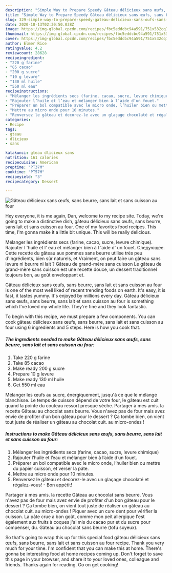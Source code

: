```yaml
---
description: "Simple Way to Prepare Speedy Gâteau délicieux sans œufs, sans beurre, sans lait et sans cuisson au four"
title: "Simple Way to Prepare Speedy Gâteau délicieux sans œufs, sans beurre, sans lait et sans cuisson au four"
slug: 329-simple-way-to-prepare-speedy-gateau-delicieux-sans-oufs-sans-beurre-sans-lait-et-sans-cuisson-au-four
date: 2020-10-13T02:30:50.038Z
image: https://img-global.cpcdn.com/recipes/fbc5eddcbc94a591/751x532cq70/gateau-delicieux-sans-oeufs-sans-beurre-sans-lait-et-sans-cuisson-au-four-photo-principale-de-la-recette.jpg
thumbnail: https://img-global.cpcdn.com/recipes/fbc5eddcbc94a591/751x532cq70/gateau-delicieux-sans-oeufs-sans-beurre-sans-lait-et-sans-cuisson-au-four-photo-principale-de-la-recette.jpg
cover: https://img-global.cpcdn.com/recipes/fbc5eddcbc94a591/751x532cq70/gateau-delicieux-sans-oeufs-sans-beurre-sans-lait-et-sans-cuisson-au-four-photo-principale-de-la-recette.jpg
author: Elmer Rice
ratingvalue: 4.2
reviewcount: 28628
recipeingredient:
- "220 g farine"
- "85 cacao"
- "200 g sucre"
- "10 g levure"
- "130 ml huile"
- "550 ml eau"
recipeinstructions:
- "Mélanger les ingrédients secs (farine, cacao, sucre, levure chimique)"
- "Rajouter l’huile et l’eau et mélanger bien à l’aide d’un fouet."
- "Préparer un bol compatible avec le micro onde, l’huiler bien ou mettre du papier cuisson, et verser la pâte."
- "Mettre au micro onde pour 10 minutes."
- "Renversez le gâteau et decorez-le avec un glaçage chocolaté et régalez-vous! Bon appétit!"
categories:
- Recipe
tags:
- gteau
- dlicieux
- sans

katakunci: gteau dlicieux sans 
nutrition: 161 calories
recipecuisine: American
preptime: "PT37M"
cooktime: "PT57M"
recipeyield: "3"
recipecategory: Dessert

---
```



![Gâteau délicieux sans œufs, sans beurre, sans lait et sans cuisson au four](https://img-global.cpcdn.com/recipes/fbc5eddcbc94a591/751x532cq70/gateau-delicieux-sans-oeufs-sans-beurre-sans-lait-et-sans-cuisson-au-four-photo-principale-de-la-recette.jpg)

Hey everyone, it is me again, Dan, welcome to my recipe site. Today, we're going to make a distinctive dish, gâteau délicieux sans œufs, sans beurre, sans lait et sans cuisson au four. One of my favorites food recipes. This time, I'm gonna make it a little bit unique. This will be really delicious.

Mélanger les ingrédients secs (farine, cacao, sucre, levure chimique). Rajouter l &#39;huile et l&#39; eau et mélanger bien à l &#39;aide d&#39; un fouet. Следующее. Cette recette du gâteau aux pommes sans beurre utilise très peu d&#39;ingrédients, bien sûr naturels, et Vraiment, on peut faire un gâteau sans levure ni beurre ni lait ? Gâteau de grand-mère sans cuisson Le gâteau de grand-mère sans cuisson est une recette douce, un dessert traditionnel toujours bon, au goût enveloppant et.

Gâteau délicieux sans œufs, sans beurre, sans lait et sans cuisson au four is one of the most well liked of recent trending foods on earth. It's easy, it is fast, it tastes yummy. It's enjoyed by millions every day. Gâteau délicieux sans œufs, sans beurre, sans lait et sans cuisson au four is something which I've loved my whole life. They're fine and they look fantastic.


To begin with this recipe, we must prepare a few components. You can cook gâteau délicieux sans œufs, sans beurre, sans lait et sans cuisson au four using 6 ingredients and 5 steps. Here is how you cook that.

<!--inarticleads1-->

##### The ingredients needed to make Gâteau délicieux sans œufs, sans beurre, sans lait et sans cuisson au four:

1. Take 220 g farine
1. Take 85 cacao
1. Make ready 200 g sucre
1. Prepare 10 g levure
1. Make ready 130 ml huile
1. Get 550 ml eau


Mélanger les œufs au sucre, énergiquement, jusqu&#39;à ce que le mélange blanchisse. Le temps de cuisson dépend de votre four, le gâteau est cuit quand la pointe du couteau ressort presque sèche. Partager à mes amis. la recette Gâteau au chocolat sans beurre. Vous n&#39;avez pas de four mais avez envie de profiter d&#39;un bon gâteau pour le dessert ? Ça tombe bien, on vient tout juste de réaliser un gâteau au chocolat cuit. au micro-ondes ! 

<!--inarticleads2-->

##### Instructions to make Gâteau délicieux sans œufs, sans beurre, sans lait et sans cuisson au four:

1. Mélanger les ingrédients secs (farine, cacao, sucre, levure chimique)
1. Rajouter l’huile et l’eau et mélanger bien à l’aide d’un fouet.
1. Préparer un bol compatible avec le micro onde, l’huiler bien ou mettre du papier cuisson, et verser la pâte.
1. Mettre au micro onde pour 10 minutes.
1. Renversez le gâteau et decorez-le avec un glaçage chocolaté et régalez-vous! - Bon appétit!


Partager à mes amis. la recette Gâteau au chocolat sans beurre. Vous n&#39;avez pas de four mais avez envie de profiter d&#39;un bon gâteau pour le dessert ? Ça tombe bien, on vient tout juste de réaliser un gâteau au chocolat cuit. au micro-ondes ! Piquer avec un cure dent pour vérifier la cuisson. La pâte crue a bon goût, comme mon peit allergique l&#39;est également aux fruits à coques j&#39;ai mis du cacao pur et du sucre pour compenser, du. Gâteau au chocolat sans beurre (tofu soyeux). 

So that's going to wrap this up for this special food gâteau délicieux sans œufs, sans beurre, sans lait et sans cuisson au four recipe. Thank you very much for your time. I'm confident that you can make this at home. There's gonna be interesting food at home recipes coming up. Don't forget to save this page in your browser, and share it to your loved ones, colleague and friends. Thanks again for reading. Go on get cooking!
